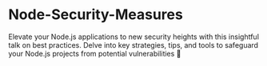 # Node-Security-Measures
Elevate your Node.js applications to new security heights with this insightful talk on best practices. Delve into key strategies, tips, and tools to safeguard your Node.js projects from potential vulnerabilities 🔐
